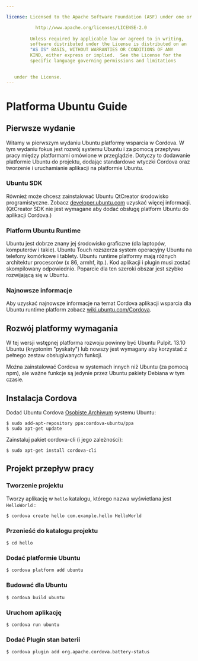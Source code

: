 ```yaml
---

license: Licensed to the Apache Software Foundation (ASF) under one or more contributor license agreements. See the NOTICE file distributed with this work for additional information regarding copyright ownership. The ASF licenses this file to you under the Apache License, Version 2.0 (the "License"); you may not use this file except in compliance with the License. You may obtain a copy of the License at

           http://www.apache.org/licenses/LICENSE-2.0
    
         Unless required by applicable law or agreed to in writing,
         software distributed under the License is distributed on an
         "AS IS" BASIS, WITHOUT WARRANTIES OR CONDITIONS OF ANY
         KIND, either express or implied.  See the License for the
         specific language governing permissions and limitations
    

   under the License.
---
```


# Platforma Ubuntu Guide

## Pierwsze wydanie

Witamy w pierwszym wydaniu Ubuntu platformy wsparcia w Cordova. W tym wydaniu fokus jest rozwój systemu Ubuntu i za pomocą przepływu pracy między platformami omówione w przeglądzie. Dotyczy to dodawanie platformie Ubuntu do projektu, dodając standardowe wtyczki Cordova oraz tworzenie i uruchamianie aplikacji na platformie Ubuntu.

### Ubuntu SDK

Również może chcesz zainstalować Ubuntu QtCreator środowisko programistyczne. Zobacz [developer.ubuntu.com][1] uzyskać więcej informacji. (QtCreator SDK nie jest wymagane aby dodać obsługę platform Ubuntu do aplikacji Cordova.)

 [1]: http://developer.ubuntu.com

### Platform Ubuntu Runtime

Ubuntu jest dobrze znany jej środowisko graficzne (dla laptopów, komputerów i takie). Ubuntu Touch rozszerza system operacyjny Ubuntu na telefony komórkowe i tablety. Ubuntu runtime platformy mają różnych architektur procesorów (x 86, armhf, itp.). Kod aplikacji i plugin musi zostać skompilowany odpowiednio. Poparcie dla ten szeroki obszar jest szybko rozwijającą się w Ubuntu.

### Najnowsze informacje

Aby uzyskać najnowsze informacje na temat Cordova aplikacji wsparcia dla Ubuntu runtime platform zobacz [wiki.ubuntu.com/Cordova][2].

 [2]: http://wiki.ubuntu.com/Cordova

## Rozwój platformy wymagania

W tej wersji wstępnej platforma rozwoju powinny być Ubuntu Pulpit. 13.10 Ubuntu (kryptonim "pyskaty") lub nowszy jest wymagany aby korzystać z pełnego zestaw obsługiwanych funkcji.

Można zainstalować Cordova w systemach innych niż Ubuntu (za pomocą npm), ale ważne funkcje są jedynie przez Ubuntu pakiety Debiana w tym czasie.

## Instalacja Cordova

Dodać Ubuntu Cordova [Osobiste Archiwum][3] systemu Ubuntu:

 [3]: https://launchpad.net/~cordova-ubuntu/+archive/ppa

    $ sudo add-apt-repository ppa:cordova-ubuntu/ppa
    $ sudo apt-get update
    

Zainstaluj pakiet cordova-cli (i jego zależności):

    $ sudo apt-get install cordova-cli
    

## Projekt przepływ pracy

### Tworzenie projektu

Tworzy aplikację w `hello` katalogu, którego nazwa wyświetlana jest `HelloWorld` :

    $ cordova create hello com.example.hello HelloWorld
    

### Przenieść do katalogu projektu

    $ cd hello
    

### Dodać platformie Ubuntu

    $ cordova platform add ubuntu
    

### Budować dla Ubuntu

    $ cordova build ubuntu
    

### Uruchom aplikację

    $ cordova run ubuntu
    

### Dodać Plugin stan baterii

    $ cordova plugin add org.apache.cordova.battery-status